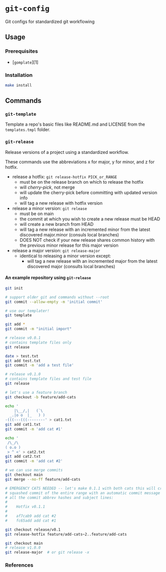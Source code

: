 # `git-config`

Git configs for standardized git workflowing

## Usage

### Prerequisites

* [`gomplate`][1]

### Installation

```bash
make install
```

## Commands

### `git-template`

Template a repo's basic files like README.md and LICENSE from the
`templates.tmpl` folder.

### `git-release`

Release versions of a project using a standardized workflow.

These commands use the abbreviations x for major, y for minor, and z for hotfix.

* release a hotfix: `git release-hotfix PICK_or_RANGE`
  * must be on the release branch on which to release the hotfix
  * will _cherry-pick_, not merge
  * will update the cherry-pick before committing with updated version info
  * will tag a new release with hotfix version
* release a minor version: `git release`
  * must be on main
  * the commit at which you wish to create a new release must be HEAD
  * will create a new branch from HEAD
  * will tag a new release with an incremented minor from the latest discovered
    major.minor (consuls local branches)
  * DOES NOT check if your new release shares common history with the previous
    minor release for this major version
* release a major version: `git release-major`
  * identical to releasing a minor version except:
    * will tag a new release with an incremented major from the latest
      discovered major (consults local branches)

#### An example repository using `git-release`

```bash
git init

# support older git and commands without --root
git commit --allow-empty -m 'initial commit'

# use our templater!
git template

git add *
git commit -m "initial import"

# release v0.0.1
# contains template files only
git release

date > test.txt
git add test.txt
git commit -m 'add a test file'

# release v0.1.0
# contains template files and test file
git release

# let's use a feature branch
git checkout -b feature/add-cats

echo '
    |\__/,|   (`\
  _.|o o  |_   ) )
-(((---(((--------' > cat1.txt
git add cat1.txt
git commit -m 'add cat #1'

echo '
 /\_/\
( o.o )
 > ^ <' > cat2.txt
git add cat2.txt
git commit -m 'add cat #2'

# we can use merge commits
git checkout main
git merge --no-ff feature/add-cats

# EMERGENCY CATS NEEDED -- let's make 0.1.1 with both cats this will create a
# squashed commit of the entire range with an automatic commit message containing
# all the commit abbrev hashes and subject lines:
# 
#    Hotfix v0.1.1
#    
#    af7cab9 add cat #2
#    fc65add add cat #1

git checkout release/v0.1
git release-hotfix feature/add-cats~2..feature/add-cats

git checkout main
# release v1.0.0
git release-major  # or git release -x
```

### References

[gomplate]: https://docs.gomplate.ca/installing/
